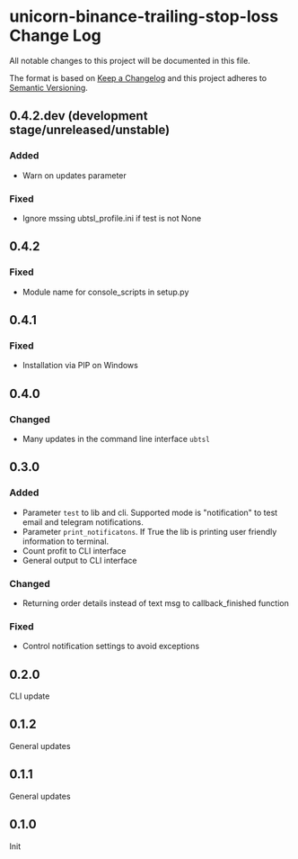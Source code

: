 # unicorn-binance-trailing-stop-loss Change Log

All notable changes to this project will be documented in this file.

The format is based on [Keep a Changelog](http://keepachangelog.com/) and this project adheres to 
[Semantic Versioning](http://semver.org/).

## 0.4.2.dev (development stage/unreleased/unstable)
### Added
- Warn on updates parameter
### Fixed
- Ignore mssing ubtsl_profile.ini if test is not None

## 0.4.2
### Fixed
- Module name for console_scripts in setup.py

## 0.4.1
### Fixed
- Installation via PIP on Windows

## 0.4.0
### Changed
- Many updates in the command line interface `ubtsl`

## 0.3.0
### Added
- Parameter `test` to lib and cli. Supported mode is "notification" to test email and telegram notifications.
- Parameter `print_notificatons`. If True the lib is printing user friendly information to terminal. 
- Count profit to CLI interface
- General output to CLI interface
### Changed
- Returning order details instead of text msg to callback_finished function
### Fixed
- Control notification settings to avoid exceptions

## 0.2.0
CLI update

## 0.1.2
General updates

## 0.1.1
General updates

## 0.1.0
Init